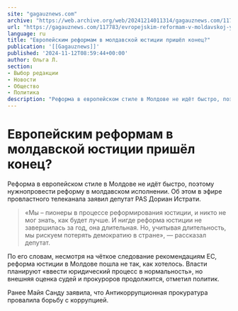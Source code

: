 ```yaml
---
site: "gagauznews.com"
archive: "https://web.archive.org/web/20241214011314/gagauznews.com/117783/evropejskim-reformam-v-moldavskoj-yustitsii-prishyol-konets.html"
url: "https://gagauznews.com/117783/evropejskim-reformam-v-moldavskoj-yustitsii-prishyol-konets.html"
language: ru
title: "Европейским реформам в молдавской юстиции пришёл конец?"
publication: '[[Gagauznews]]'
published: '2024-11-12T08:59:44+00:00'
author: Ольга Л.
section:
- Выбор редакции
- Новости
- Общество
- Политика
description: "Реформа в европейском стиле в Молдове не идёт быстро, поэтому нужно провести реформу в молдавском исполнении. Об этом в эфире провластного телеканала заявил депутат PAS Дориан Истрати. «Мы – пионеры в процессе реформирования юстиции, и никто не мог знать, как будет лучше. И нигде реформа юстиции не завершилась за год, она длительная. Но, учитывая длительность, мы рискуем потерять демократию в стране», — рассказал депутат. По его словам, несмотря на чёткое следование рекомендациям ЕС, реформа юстиции в Молдове пошла не так, как хотелось. Власти планируют «ввести юридический процесс в нормальность», но внешняя оценка судей и прокуроров продолжится, отметил политик. Ранее Майя […]"
---
```


# Европейским реформам в молдавской юстиции пришёл конец?

Реформа в европейском стиле в Молдове не идёт быстро, поэтому нужнопровести реформу в молдавском исполнении. Об этом в эфире провластного телеканала заявил депутат PAS Дориан Истрати.

> «Мы – пионеры в процессе реформирования юстиции, и никто не мог знать, как будет лучше. И нигде реформа юстиции не завершилась за год, она длительная. Но, учитывая длительность, мы рискуем потерять демократию в стране», — рассказал депутат.

По его словам, несмотря на чёткое следование рекомендациям ЕС, реформа юстиции в Молдове пошла не так, как хотелось. Власти планируют «ввести юридический процесс в нормальность», но внешняя оценка судей и прокуроров продолжится, отметил политик.

Ранее Майя Санду заявила, что Антикоррупционная прокуратура провалила борьбу с коррупцией.